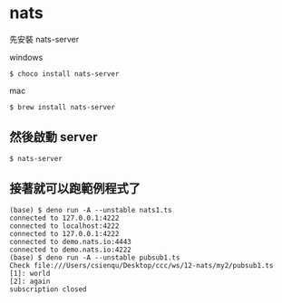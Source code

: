 # nats

先安裝 nats-server

windows

```
$ choco install nats-server
```

mac

```
$ brew install nats-server
```

## 然後啟動 server 

```
$ nats-server
```

## 接著就可以跑範例程式了

```
(base) $ deno run -A --unstable nats1.ts
connected to 127.0.0.1:4222
connected to localhost:4222
connected to 127.0.0.1:4222
connected to demo.nats.io:4443
connected to demo.nats.io:4222
(base) $ deno run -A --unstable pubsub1.ts
Check file:///Users/csienqu/Desktop/ccc/ws/12-nats/my2/pubsub1.ts
[1]: world
[2]: again
subscription closed
```
